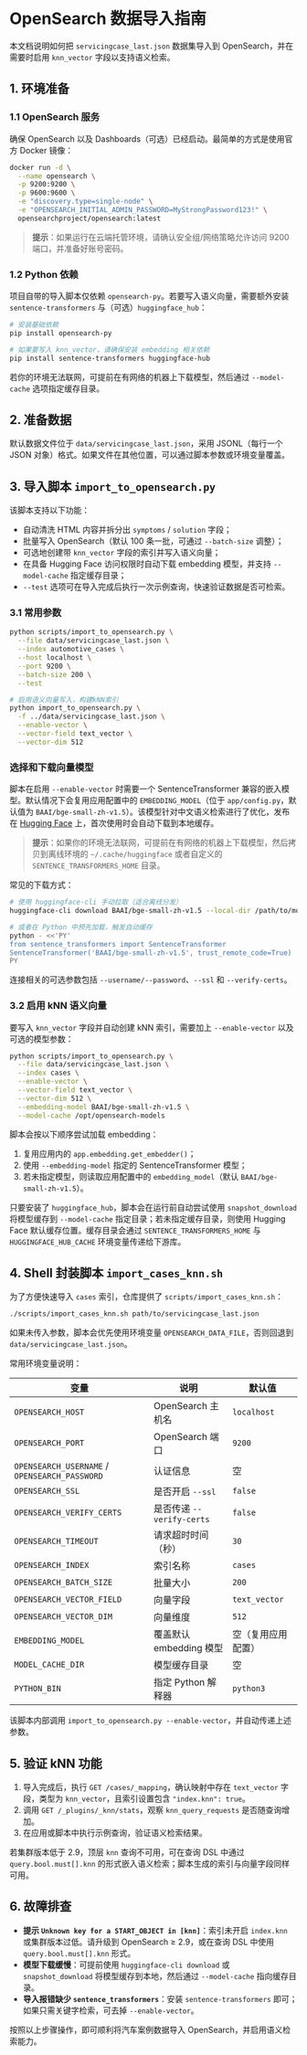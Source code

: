 # OpenSearch 数据导入指南

本文档说明如何把 `servicingcase_last.json` 数据集导入到 OpenSearch，并在需要时启用 `knn_vector` 字段以支持语义检索。

## 1. 环境准备

### 1.1 OpenSearch 服务
确保 OpenSearch 以及 Dashboards（可选）已经启动。最简单的方式是使用官方 Docker 镜像：

```bash
docker run -d \
  --name opensearch \
  -p 9200:9200 \
  -p 9600:9600 \
  -e "discovery.type=single-node" \
  -e "OPENSEARCH_INITIAL_ADMIN_PASSWORD=MyStrongPassword123!" \
  opensearchproject/opensearch:latest
```

> **提示**：如果运行在云端托管环境，请确认安全组/网络策略允许访问 9200 端口，并准备好账号密码。

### 1.2 Python 依赖
项目自带的导入脚本仅依赖 `opensearch-py`。若要写入语义向量，需要额外安装 `sentence-transformers` 与（可选）`huggingface_hub`：

```bash
# 安装基础依赖
pip install opensearch-py

# 如果要写入 knn_vector，请确保安装 embedding 相关依赖
pip install sentence-transformers huggingface-hub
```

若你的环境无法联网，可提前在有网络的机器上下载模型，然后通过 `--model-cache` 选项指定缓存目录。

## 2. 准备数据

默认数据文件位于 `data/servicingcase_last.json`，采用 JSONL（每行一个 JSON 对象）格式。如果文件在其他位置，可以通过脚本参数或环境变量覆盖。

## 3. 导入脚本 `import_to_opensearch.py`

该脚本支持以下功能：

- 自动清洗 HTML 内容并拆分出 `symptoms` / `solution` 字段；
- 批量写入 OpenSearch（默认 100 条一批，可通过 `--batch-size` 调整）；
- 可选地创建带 `knn_vector` 字段的索引并写入语义向量；
- 在具备 Hugging Face 访问权限时自动下载 embedding 模型，并支持 `--model-cache` 指定缓存目录；
- `--test` 选项可在导入完成后执行一次示例查询，快速验证数据是否可检索。

### 3.1 常用参数

```bash
python scripts/import_to_opensearch.py \
  --file data/servicingcase_last.json \
  --index automotive_cases \
  --host localhost \
  --port 9200 \
  --batch-size 200 \
  --test

# 启用语义向量写入，构建kNN索引
python import_to_opensearch.py \
  -f ../data/servicingcase_last.json \
  --enable-vector \
  --vector-field text_vector \
  --vector-dim 512
```

### 选择和下载向量模型

脚本在启用 `--enable-vector` 时需要一个 SentenceTransformer 兼容的嵌入模型。默认情况下会复用应用配置中的 `EMBEDDING_MODEL`（位于 `app/config.py`，默认值为 `BAAI/bge-small-zh-v1.5`）。该模型针对中文语义检索进行了优化，发布在 [Hugging Face](https://huggingface.co/BAAI/bge-small-zh-v1.5) 上，首次使用时会自动下载到本地缓存。

> **提示**：如果你的环境无法联网，可提前在有网络的机器上下载模型，然后拷贝到离线环境的 `~/.cache/huggingface` 或者自定义的 `SENTENCE_TRANSFORMERS_HOME` 目录。

常见的下载方式：

```bash
# 使用 huggingface-cli 手动拉取（适合离线分发）
huggingface-cli download BAAI/bge-small-zh-v1.5 --local-dir /path/to/models/bge-small-zh-v1.5

# 或者在 Python 中预先加载，触发自动缓存
python - <<'PY'
from sentence_transformers import SentenceTransformer
SentenceTransformer('BAAI/bge-small-zh-v1.5', trust_remote_code=True)
PY
```

连接相关的可选参数包括 `--username/--password`、`--ssl` 和 `--verify-certs`。

### 3.2 启用 kNN 语义向量

要写入 `knn_vector` 字段并自动创建 kNN 索引，需要加上 `--enable-vector` 以及可选的模型参数：

```bash
python scripts/import_to_opensearch.py \
  --file data/servicingcase_last.json \
  --index cases \
  --enable-vector \
  --vector-field text_vector \
  --vector-dim 512 \
  --embedding-model BAAI/bge-small-zh-v1.5 \
  --model-cache /opt/opensearch-models
```

脚本会按以下顺序尝试加载 embedding：

1. 复用应用内的 `app.embedding.get_embedder()`；
2. 使用 `--embedding-model` 指定的 SentenceTransformer 模型；
3. 若未指定模型，则读取应用配置中的 `embedding_model`（默认 `BAAI/bge-small-zh-v1.5`）。

只要安装了 `huggingface_hub`，脚本会在运行前自动尝试使用 `snapshot_download` 将模型缓存到 `--model-cache` 指定目录；若未指定缓存目录，则使用 Hugging Face 默认缓存位置。缓存目录会通过 `SENTENCE_TRANSFORMERS_HOME` 与 `HUGGINGFACE_HUB_CACHE` 环境变量传递给下游库。

## 4. Shell 封装脚本 `import_cases_knn.sh`

为了方便快速导入 `cases` 索引，仓库提供了 `scripts/import_cases_knn.sh`：

```bash
./scripts/import_cases_knn.sh path/to/servicingcase_last.json
```

如果未传入参数，脚本会优先使用环境变量 `OPENSEARCH_DATA_FILE`，否则回退到 `data/servicingcase_last.json`。

常用环境变量说明：

| 变量 | 说明 | 默认值 |
| ---- | ---- | ------ |
| `OPENSEARCH_HOST` | OpenSearch 主机名 | `localhost` |
| `OPENSEARCH_PORT` | OpenSearch 端口 | `9200` |
| `OPENSEARCH_USERNAME` / `OPENSEARCH_PASSWORD` | 认证信息 | 空 |
| `OPENSEARCH_SSL` | 是否开启 `--ssl` | `false` |
| `OPENSEARCH_VERIFY_CERTS` | 是否传递 `--verify-certs` | `false` |
| `OPENSEARCH_TIMEOUT` | 请求超时时间（秒） | `30` |
| `OPENSEARCH_INDEX` | 索引名称 | `cases` |
| `OPENSEARCH_BATCH_SIZE` | 批量大小 | `200` |
| `OPENSEARCH_VECTOR_FIELD` | 向量字段 | `text_vector` |
| `OPENSEARCH_VECTOR_DIM` | 向量维度 | `512` |
| `EMBEDDING_MODEL` | 覆盖默认 embedding 模型 | 空（复用应用配置） |
| `MODEL_CACHE_DIR` | 模型缓存目录 | 空 |
| `PYTHON_BIN` | 指定 Python 解释器 | `python3` |

该脚本内部调用 `import_to_opensearch.py --enable-vector`，并自动传递上述参数。

## 5. 验证 kNN 功能

1. 导入完成后，执行 `GET /cases/_mapping`，确认映射中存在 `text_vector` 字段，类型为 `knn_vector`，且索引设置包含 `"index.knn": true`。
2. 调用 `GET /_plugins/_knn/stats`，观察 `knn_query_requests` 是否随查询增加。
3. 在应用或脚本中执行示例查询，验证语义检索结果。

若集群版本低于 2.9，顶层 `knn` 查询不可用，可在查询 DSL 中通过 `query.bool.must[].knn` 的形式嵌入语义检索；脚本生成的索引与向量字段同样可用。

## 6. 故障排查

- **提示 `Unknown key for a START_OBJECT in [knn]`**：索引未开启 `index.knn` 或集群版本过低。请升级到 OpenSearch ≥ 2.9，或在查询 DSL 中使用 `query.bool.must[].knn` 形式。
- **模型下载缓慢**：可提前使用 `huggingface-cli download` 或 `snapshot_download` 将模型缓存到本地，然后通过 `--model-cache` 指向缓存目录。
- **导入报错缺少 `sentence_transformers`**：安装 `sentence-transformers` 即可；如果只需关键字检索，可去掉 `--enable-vector`。

按照以上步骤操作，即可顺利将汽车案例数据导入 OpenSearch，并启用语义检索能力。

